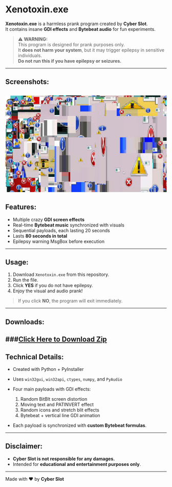 # Xenotoxin.exe

**Xenotoxin.exe** is a harmless prank program created by **Cyber Slot**.  
It contains insane **GDI effects** and **Bytebeat audio** for fun experiments.  

> ⚠️ **WARNING:**  
> This program is designed for prank purposes only.  
> It **does not harm your system**, but it may trigger epilepsy in sensitive individuals.  
> **Do not run this if you have epilepsy or seizures.**  

---
## Screenshots:
![XTS](https://raw.githubusercontent.com/ytcyberslotp90/Xenotoxin.exe-made-by-Cyber-Slot/refs/heads/main/XTS.png)
---
## Features:

- Multiple crazy **GDI screen effects**  
- Real-time **Bytebeat music** synchronized with visuals  
- Sequential payloads, each lasting 20 seconds  
- Lasts **80 seconds in total**  
- Epilepsy warning MsgBox before execution  

---

## Usage:

1. Download `Xenotoxin.exe` from this repository.  
2. Run the file.  
3. Click **YES** if you do not have epilepsy.  
4. Enjoy the visual and audio prank!  

> If you click **NO**, the program will exit immediately.

---
## Downloads:
###[Click Here to Download Zip](https://github.com/ytcyberslotp90/Xenotoxin.exe-made-by-Cyber-Slot/archive/refs/heads/main.zip)
---
## Technical Details:

- Created with Python + PyInstaller  
- Uses `win32gui`, `win32api`, `ctypes`, `numpy`, and `PyAudio`  
- Four main payloads with GDI effects:  
  1. Random BitBlt screen distortion  
  2. Moving text and PATINVERT effect  
  3. Random icons and stretch blit effects  
  4. Bytebeat + vertical line GDI animation  

- Each payload is synchronized with **custom Bytebeat formulas**.

---

## Disclaimer:

- **Cyber Slot is not responsible for any damages.**  
- Intended for **educational and entertainment purposes only**.  

---

Made with ❤️ by **Cyber Slot**
